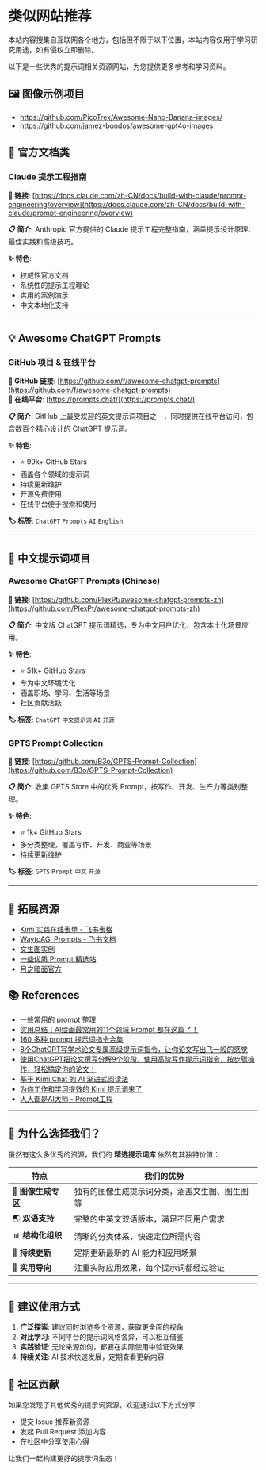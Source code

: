 # 类似网站推荐

本站内容搜集自互联网各个地方，包括但不限于以下位置，本站内容仅用于学习研究用途，如有侵权立即删除。

以下是一些优秀的提示词相关资源网站，为您提供更多参考和学习资料。

## 🖼 图像示例项目

- https://github.com/PicoTrex/Awesome-Nano-Banana-images/
- https://github.com/jamez-bondos/awesome-gpt4o-images

## 📖 官方文档类

### Claude 提示工程指南
**🔗 链接**: [https://docs.claude.com/zh-CN/docs/build-with-claude/prompt-engineering/overview](https://docs.claude.com/zh-CN/docs/build-with-claude/prompt-engineering/overview)

**📋 简介**: Anthropic 官方提供的 Claude 提示工程完整指南，涵盖提示设计原理、最佳实践和高级技巧。

**✨ 特色**:
- 权威性官方文档
- 系统性的提示工程理论
- 实用的案例演示
- 中文本地化支持

---

## 💡 Awesome ChatGPT Prompts

### GitHub 项目 & 在线平台
**🔗 GitHub 链接**: [https://github.com/f/awesome-chatgpt-prompts](https://github.com/f/awesome-chatgpt-prompts)  
**🔗 在线平台**: [https://prompts.chat/](https://prompts.chat/)

**📋 简介**: GitHub 上最受欢迎的英文提示词项目之一，同时提供在线平台访问，包含数百个精心设计的 ChatGPT 提示词。

**✨ 特色**:
- ⭐ 99k+ GitHub Stars
- 涵盖各个领域的提示词
- 持续更新维护
- 开源免费使用
- 在线平台便于搜索和使用

**🏷️ 标签**: `ChatGPT` `Prompts` `AI` `English`

---

## 🎯 中文提示词项目

### Awesome ChatGPT Prompts (Chinese)
**🔗 链接**: [https://github.com/PlexPt/awesome-chatgpt-prompts-zh](https://github.com/PlexPt/awesome-chatgpt-prompts-zh)

**📋 简介**: 中文版 ChatGPT 提示词精选，专为中文用户优化，包含本土化场景应用。

**✨ 特色**:
- ⭐ 51k+ GitHub Stars
- 专为中文环境优化
- 涵盖职场、学习、生活等场景
- 社区贡献活跃

**🏷️ 标签**: `ChatGPT` `中文提示词` `AI` `开源`

### GPTS Prompt Collection
**🔗 链接**: [https://github.com/B3o/GPTS-Prompt-Collection](https://github.com/B3o/GPTS-Prompt-Collection)

**📋 简介**: 收集 GPTS Store 中的优秀 Prompt，按写作、开发、生产力等类别整理。

**✨ 特色**:
- ⭐ 1k+ GitHub Stars
- 多分类整理，覆盖写作、开发、商业等场景
- 持续更新维护

**🏷️ 标签**: `GPTS` `Prompt` `中文` `开源`

---

## 🧭 拓展资源

- [Kimi 实践在线表单 - 飞书表格](https://kh18s6uvdi.feishu.cn/share/base/view/shrcnm6JDJzeITUAee3sbsipUee)
- [WaytoAGI Prompts - 飞书文档](https://waytoagi.feishu.cn/wiki/Q5mXww4rriujFFkFQOzc8uIsnah?table=tbldSgFt2xNUDNAz&view=vewo2g2ktO)
- [文生图实例](https://catjourney.life/)
- [一些优质 Prompt 精选站](https://dye87dshnj.feishu.cn/wiki/Hv6GwDhoji1ttikSUBUcAjHSnMe)
- [月之暗面官方](https://www.moonshot.cn)

## 📚 References

- [一些常用的 prompt 整理](https://foresightnews.pro/article/detail/33656)
- [实用总结！AI绘画最常用的11个领域 Prompt 都在这篇了！](https://www.uisdc.com/ai-prompt)
- [160 多种 prompt 提示词指令合集](https://github.com/bytearch/chatgpt-prompts)
- [8个ChatGPT写学术论文专属高级提示词指令，让你论文写出飞一般的感觉](https://mp.weixin.qq.com/s/6tRxJlJY5SxJa6RS6NAiPw)
- [使用ChatGPT把论文撰写分解9个阶段，使用高阶写作提示词指令，按步骤操作，轻松搞定你的论文！](https://mp.weixin.qq.com/s/MXLMB5p83c4U3-7H0mreoQ)
- [基于 Kimi Chat 的 AI 渐进式阅读法](https://mp.weixin.qq.com/s/fdvX_pYoS3q9OZ-NNESrAQ)
- [为你工作和学习提效的 Kimi 提示词来了](https://mp.weixin.qq.com/s/Xp2mEw_R9p1NEkoV6zOJbw)
- [人人都是AI大师 - Prompt工程](https://mp.weixin.qq.com/s/ePylsPJy5z7NOTktG6VbFg)

---

## 🌟 为什么选择我们？

虽然有这么多优秀的资源，我们的 **精选提示词库** 依然有其独特价值：

| 特点 | 我们的优势 |
|------|-----------|
| 🎨 **图像生成专区** | 独有的图像生成提示词分类，涵盖文生图、图生图等 |
| 🌏 **双语支持** | 完整的中英文双语版本，满足不同用户需求 |
| 📊 **结构化组织** | 清晰的分类体系，快速定位所需内容 |
| 🔄 **持续更新** | 定期更新最新的 AI 能力和应用场景 |
| 🎯 **实用导向** | 注重实际应用效果，每个提示词都经过验证 |

---

## 💭 建议使用方式

1. **广泛探索**: 建议同时浏览多个资源，获取更全面的视角
2. **对比学习**: 不同平台的提示词风格各异，可以相互借鉴
3. **实践验证**: 无论来源如何，都要在实际使用中验证效果
4. **持续关注**: AI 技术快速发展，定期查看更新内容

## 🤝 社区贡献

如果您发现了其他优秀的提示词资源，欢迎通过以下方式分享：

- 提交 Issue 推荐新资源
- 发起 Pull Request 添加内容
- 在社区中分享使用心得

让我们一起构建更好的提示词生态！
